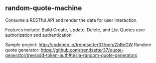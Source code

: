 ## random-quote-machine

Consume a RESTful API and render the data for user interaction.

Features include:
  Build Create, Update, Delete, and List Quotes
  user authorization and authentication

Sample project: http://codepen.io/trendsetter37/pen/ZbBeGW
Random quote generator: https://github.com/trendsetter37/quote-generator/tree/add-token-auth#tesla-random-quote-generators
